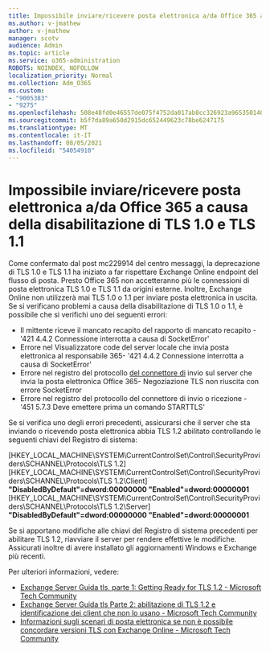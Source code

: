 ```yaml
---
title: Impossibile inviare/ricevere posta elettronica a/da Office 365 a causa della disabilitazione di TLS 1.0 e TLS 1.1
ms.author: v-jmathew
author: v-jmathew
manager: scotv
audience: Admin
ms.topic: article
ms.service: o365-administration
ROBOTS: NOINDEX, NOFOLLOW
localization_priority: Normal
ms.collection: Adm_O365
ms.custom:
- "9005383"
- "9275"
ms.openlocfilehash: 508e48fd0e46557de075f4752da017ab8cc326923a965350140e598f7f7cf557
ms.sourcegitcommit: b5f7da89a650d2915dc652449623c78be6247175
ms.translationtype: MT
ms.contentlocale: it-IT
ms.lasthandoff: 08/05/2021
ms.locfileid: "54054910"
---
```

# <a name="unable-to-sendreceive-email-tofrom-office-365-because-of-the-tls-10-and-tls-11-disablement"></a>Impossibile inviare/ricevere posta elettronica a/da Office 365 a causa della disabilitazione di TLS 1.0 e TLS 1.1

Come confermato dal post mc229914 del centro messaggi, la deprecazione di TLS 1.0 e TLS 1.1 ha iniziato a far rispettare Exchange Online endpoint del flusso di posta. Presto Office 365 non accetteranno più le connessioni di posta elettronica TLS 1.0 e TLS 1.1 da origini esterne. Inoltre, Exchange Online non utilizzerà mai TLS 1.0 o 1.1 per inviare posta elettronica in uscita. Se si verificano problemi a causa della disabilitazione di TLS 1.0 o 1.1, è possibile che si verifichi uno dei seguenti errori:

- Il mittente riceve il mancato recapito del rapporto di mancato recapito - '421 4.4.2 Connessione interrotta a causa di SocketError'
- Errore nel Visualizzatore code del server locale che invia posta elettronica al responsabile 365- '421 4.4.2 Connessione interrotta a causa di SocketError'
- Errore nel registro del protocollo [del connettore di](https://docs.microsoft.com/exchange/mail-flow/connectors/protocol-logging) invio sul server che invia la posta elettronica Office 365- Negoziazione TLS non riuscita con errore SocketError
- Errore nel registro del protocollo del connettore di invio o ricezione - '451 5.7.3 Deve emettere prima un comando STARTTLS'

Se si verifica uno degli errori precedenti, assicurarsi che il server che sta inviando o ricevendo posta elettronica abbia TLS 1.2 abilitato controllando le seguenti chiavi del Registro di sistema:

[HKEY_LOCAL_MACHINE\SYSTEM\CurrentControlSet\Control\SecurityProviders\SCHANNEL\Protocols\TLS 1.2] [HKEY_LOCAL_MACHINE\SYSTEM\CurrentControlSet\Control\SecurityProviders\SCHANNEL\Protocols\TLS 1.2\Client] **"DisabledByDefault"=dword:00000000 "Enabled"=dword:00000001** [HKEY_LOCAL_MACHINE\SYSTEM\CurrentControlSet\Control\SecurityProviders\SCHANNEL\Protocols\TLS 1.2\Server] **"DisabledByDefault"=dword:00000000 "Enabled"=dword:00000001**

Se si apportano modifiche alle chiavi del Registro di sistema precedenti per abilitare TLS 1.2, riavviare il server per rendere effettive le modifiche. Assicurati inoltre di avere installato gli aggiornamenti Windows e Exchange più recenti.

Per ulteriori informazioni, vedere:

- [Exchange Server Guida tls, parte 1: Getting Ready for TLS 1.2 - Microsoft Tech Community](https://techcommunity.microsoft.com/t5/exchange-team-blog/exchange-server-tls-guidance-part-1-getting-ready-for-tls-1-2/ba-p/607649)
- [Exchange Server Guida tls Parte 2: abilitazione di TLS 1.2 e identificazione dei client che non lo usano - Microsoft Tech Community](https://techcommunity.microsoft.com/t5/exchange-team-blog/exchange-server-tls-guidance-part-2-enabling-tls-1-2-and/ba-p/607761)
- [Informazioni sugli scenari di posta elettronica se non è possibile concordare versioni TLS con Exchange Online - Microsoft Tech Community](https://techcommunity.microsoft.com/t5/exchange-team-blog/understanding-email-scenarios-if-tls-versions-cannot-be-agreed/ba-p/2065089)

